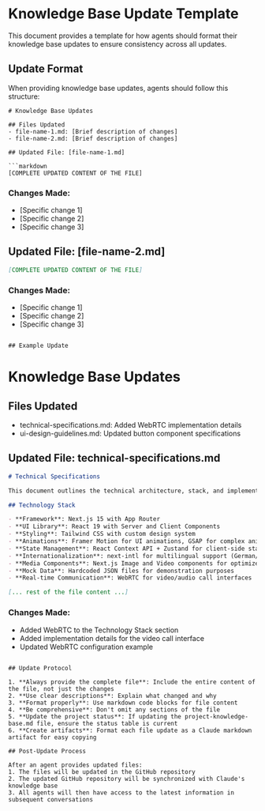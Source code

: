 # Knowledge Base Update Template

This document provides a template for how agents should format their knowledge base updates to ensure consistency across all updates.

## Update Format

When providing knowledge base updates, agents should follow this structure:

```
# Knowledge Base Updates

## Files Updated
- file-name-1.md: [Brief description of changes]
- file-name-2.md: [Brief description of changes]

## Updated File: [file-name-1.md]

```markdown
[COMPLETE UPDATED CONTENT OF THE FILE]
```

### Changes Made:
- [Specific change 1]
- [Specific change 2]
- [Specific change 3]

## Updated File: [file-name-2.md]

```markdown
[COMPLETE UPDATED CONTENT OF THE FILE]
```

### Changes Made:
- [Specific change 1]
- [Specific change 2]
- [Specific change 3]
```

## Example Update

```
# Knowledge Base Updates

## Files Updated
- technical-specifications.md: Added WebRTC implementation details
- ui-design-guidelines.md: Updated button component specifications

## Updated File: technical-specifications.md

```markdown
# Technical Specifications

This document outlines the technical architecture, stack, and implementation guidelines for the Murph Next.js project.

## Technology Stack

- **Framework**: Next.js 15 with App Router
- **UI Library**: React 19 with Server and Client Components
- **Styling**: Tailwind CSS with custom design system
- **Animations**: Framer Motion for UI animations, GSAP for complex animations
- **State Management**: React Context API + Zustand for client-side state
- **Internationalization**: next-intl for multilingual support (German/English)
- **Media Components**: Next.js Image and Video components for optimized media
- **Mock Data**: Hardcoded JSON files for demonstration purposes
- **Real-time Communication**: WebRTC for video/audio call interfaces

[... rest of the file content ...]
```

### Changes Made:
- Added WebRTC to the Technology Stack section
- Added implementation details for the video call interface
- Updated WebRTC configuration example
```

## Update Protocol

1. **Always provide the complete file**: Include the entire content of the file, not just the changes
2. **Use clear descriptions**: Explain what changed and why
3. **Format properly**: Use markdown code blocks for file content
4. **Be comprehensive**: Don't omit any sections of the file
5. **Update the project status**: If updating the project-knowledge-base.md file, ensure the status table is current
6. **Create artifacts**: Format each file update as a Claude markdown artifact for easy copying

## Post-Update Process

After an agent provides updated files:
1. The files will be updated in the GitHub repository
2. The updated GitHub repository will be synchronized with Claude's knowledge base
3. All agents will then have access to the latest information in subsequent conversations
